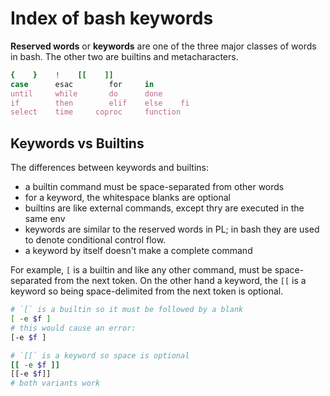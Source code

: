 # Index of bash keywords

**Reserved words** or **keywords** are one of the three major classes of words in bash. The other two are builtins and metacharacters.

```bash
{    }    !    [[    ]]
case      esac        for     in
until     while       do      done
if        then        elif    else    fi
select    time     coproc     function
```

## Keywords vs Builtins

The differences between keywords and builtins:
- a builtin command must be space-separated from other words
- for a keyword, the whitespace blanks are optional
- builtins are like external commands, except thry are executed in the same env
- keywords are similar to the reserved words in PL; in bash they are used to denote conditional control flow.
- a keyword by itself doesn't make a complete command


For example, `[` is a builtin and like any other command, must be space- separated from the next token. On the other hand a keyword, the `[[` is a keyword so being space-delimited from the next token is optional.


```bash
# `[` is a builtin so it must be followed by a blank
[ -e $f ]
# this would cause an error:
[-e $f ]

# `[[` is a keyword so space is optional
[[ -e $f ]]
[[-e $f]]
# both variants work
```
